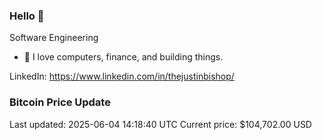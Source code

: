 ### Hello 🤙  

Software Engineering

- 🔭 I love computers, finance, and building things.
  
LinkedIn: https://www.linkedin.com/in/thejustinbishop/  





























































































































































































































































































































































































































































































































































































































































### Bitcoin Price Update
Last updated: 2025-06-04 14:18:40 UTC
Current price: $104,702.00 USD
